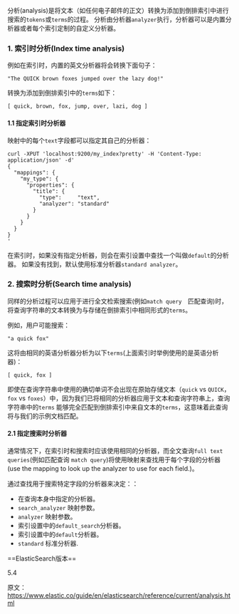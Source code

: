 分析(analysis)是将文本（如任何电子邮件的正文）转换为添加到倒排索引中进行搜索的`tokens`或`terms`的过程。 分析由分析器`analyzer`执行，分析器可以是内置分析器或者每个索引定制的自定义分析器。

### 1. 索引时分析(Index time analysis)

例如在索引时，内置的英文分析器将会转换下面句子：
```
"The QUICK brown foxes jumped over the lazy dog!"
```
转换为添加到倒排索引中的`terms`如下：
```
[ quick, brown, fox, jump, over, lazi, dog ]
```

#### 1.1 指定索引时分析器

映射中的每个`text`字段都可以指定其自己的分析器：
```
curl -XPUT 'localhost:9200/my_index?pretty' -H 'Content-Type: application/json' -d'
{
  "mappings": {
    "my_type": {
      "properties": {
        "title": {
          "type":     "text",
          "analyzer": "standard"
        }
      }
    }
  }
}
'
```
在索引时，如果没有指定分析器，则会在索引设置中查找一个叫做`default`的分析器。 如果没有找到，默认使用标准分析器`standard analyzer`。

### 2. 搜索时分析(Search time analysis)

同样的分析过程可以应用于进行全文检索搜索(例如`match query`　匹配查询)时，将查询字符串的文本转换为与存储在倒排索引中相同形式的`terms`。

例如，用户可能搜索：
```
"a quick fox"
```
这将由相同的英语分析器分析为以下`terms`(上面索引时举例使用的是英语分析器)：
```
[ quick, fox ]
```

即使在查询字符串中使用的确切单词不会出现在原始存储文本（`quick` vs `QUICK`，`fox` vs `foxes`）中，因为我们已将相同的分析器应用于文本和查询字符串上，查询字符串中的`terms` 能够完全匹配到倒排索引中来自文本的`terms`，这意味着此查询将与我们的示例文档匹配。

#### 2.1 指定搜索时分析器

通常情况下，在索引时和搜索时应该使用相同的分析器，而全文查询`full text queries`(例如匹配查询 `match query`)将使用映射来查找用于每个字段的分析器(use the mapping to look up the analyzer to use for each field.)。

通过查找用于搜索特定字段的分析器来决定：：
- 在查询本身中指定的分析器。
- `search_analyzer` 映射参数。
- `analyzer` 映射参数。
- 索引设置中的`default_search`分析器。
- 索引设置中的`default`分析器。
- `standard` 标准分析器.



==ElasticSearch版本==

5.4 


原文：https://www.elastic.co/guide/en/elasticsearch/reference/current/analysis.html
